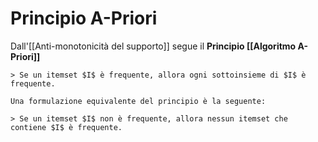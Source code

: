# Principio A-Priori
Dall'[[Anti-monotonicità del supporto]] segue il **Principio [[Algoritmo A-Priori]]**

```ad-def
> Se un itemset $I$ è frequente, allora ogni sottoinsieme di $I$ è frequente.

Una formulazione equivalente del principio è la seguente:

> Se un itemset $I$ non è frequente, allora nessun itemset che contiene $I$ è frequente.
```
